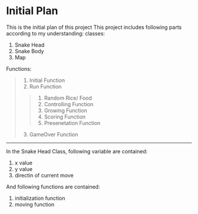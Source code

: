 # Initial Plan
This is the initial plan of this project
This project includes following parts according to my understanding:
classes:
  1. Snake Head
  2. Snake Body
  3. Map

Functions: 
  >1. Initial Function
  >2. Run Function
  >>1. Random Rice/ Food
  >>2. Controlling Function
  >>3. Growing Function
  >>4. Scoring Function 
  >>5. Presenetation Function
  >3. GameOver Function

---
In the Snake Head Class, following variable are contained:
  1. x value
  2. y value
  3. directin of current move

And following functions are contained:
  1. initialization function
  2. moving function
